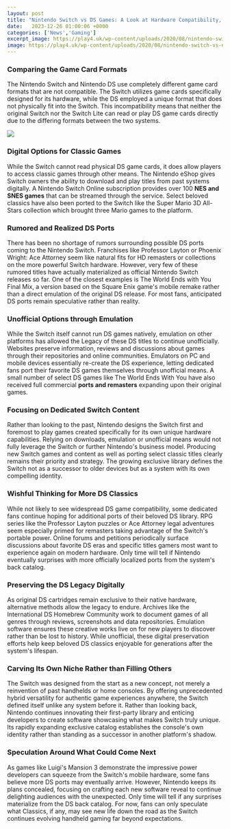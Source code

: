 ```yaml
---
layout: post
title: "Nintendo Switch vs DS Games: A Look at Hardware Compatibility, Ports & the Consoles' Legacy"
date:   2023-12-26 01:00:06 +0000
categories: ['News','Gaming']
excerpt_image: https://play4.uk/wp-content/uploads/2020/08/nintendo-switch-vs-nintendo-ds-sales-comparison-charts-published-2303-big-1.jpg
image: https://play4.uk/wp-content/uploads/2020/08/nintendo-switch-vs-nintendo-ds-sales-comparison-charts-published-2303-big-1.jpg
---
```


### **Comparing the Game Card Formats**
The Nintendo Switch and Nintendo DS use completely different game card formats that are not compatible. The Switch utilizes game cards specifically designed for its hardware, while the DS employed a unique format that does not physically fit into the Switch. This incompatibility means that neither the original Switch nor the Switch Lite can read or play DS game cards directly due to the differing formats between the two systems.

![](https://static1.thegamerimages.com/wordpress/wp-content/uploads/2020/07/Nintendo-Consoles-Featured-Image-1.jpg)
### **Digital Options for Classic Games**  
While the Switch cannot read physical DS game cards, it does allow players to access classic games through other means. The Nintendo eShop gives Switch owners the ability to download and play titles from past systems digitally. A Nintendo Switch Online subscription provides over 100 **NES and SNES games** that can be streamed through the service. Select beloved classics have also been ported to the Switch like the Super Mario 3D All-Stars collection which brought three Mario games to the platform.
### **Rumored and Realized DS Ports**
There has been no shortage of rumors surrounding possible DS ports coming to the Nintendo Switch. Franchises like Professor Layton or Phoenix Wright: Ace Attorney seem like natural fits for HD remasters or collections on the more powerful Switch hardware. However, very few of these rumored titles have actually materialized as official Nintendo Switch releases so far. One of the closest examples is The World Ends with You Final Mix, a version based on the Square Enix game's mobile remake rather than a direct emulation of the original DS release. For most fans, anticipated DS ports remain speculative rather than reality.
### **Unofficial Options through Emulation**
While the Switch itself cannot run DS games natively, emulation on other platforms has allowed the Legacy of these DS titles to continue unofficially. Websites preserve information, reviews and discussions about games through their repositories and online communities. Emulators on PC and mobile devices essentially re-create the DS experience, letting dedicated fans port their favorite DS games themselves through unofficial means. A small number of select DS games like The World Ends With You have also received full commercial **ports and remasters** expanding upon their original games. 
### **Focusing on Dedicated Switch Content**  
Rather than looking to the past, Nintendo designs the Switch first and foremost to play games created specifically for its own unique hardware capabilities. Relying on downloads, emulation or unofficial means would not fully leverage the Switch or further Nintendo's business model. Producing new Switch games and content as well as porting select classic titles clearly remains their priority and strategy. The growing exclusive library defines the Switch not as a successor to older devices but as a system with its own compelling identity.
### **Wishful Thinking for More DS Classics**
While not likely to see widespread DS game compatibility, some dedicated fans continue hoping for additional ports of their beloved DS library. RPG series like the Professor Layton puzzles or Ace Attorney legal adventures seem especially primed for remasters taking advantage of the Switch's portable power. Online forums and petitions periodically surface discussions about favorite DS eras and specific titles gamers most want to experience again on modern hardware. Only time will tell if Nintendo eventually surprises with more officially localized ports from the system's back catalog.
### **Preserving the DS Legacy Digitally**  
As original DS cartridges remain exclusive to their native hardware, alternative methods allow the legacy to endure. Archives like the International DS Homebrew Community work to document games of all genres through reviews, screenshots and data repositories. Emulation software ensures these creative works live on for new players to discover rather than be lost to history. While unofficial, these digital preservation efforts help keep beloved DS classics enjoyable for generations after the system's lifespan.
### **Carving Its Own Niche Rather than Filling Others**  
The Switch was designed from the start as a new concept, not merely a reinvention of past handhelds or home consoles. By offering unprecedented hybrid versatility for authentic game experiences anywhere, the Switch defined itself unlike any system before it. Rather than looking back, Nintendo continues innovating their first-party library and enticing developers to create software showcasing what makes Switch truly unique. Its rapidly expanding exclusive catalog establishes the console's own identity rather than standing as a successor in another platform's shadow.
### **Speculation Around What Could Come Next**
As games like Luigi's Mansion 3 demonstrate the impressive power developers can squeeze from the Switch's mobile hardware, some fans believe more DS ports may eventually arrive. However, Nintendo keeps its plans concealed, focusing on crafting each new software reveal to continue delighting audiences with the unexpected. Only time will tell if any surprises materialize from the DS back catalog. For now, fans can only speculate what Classics, if any, may see new life down the road as the Switch continues evolving handheld gaming far beyond expectations.